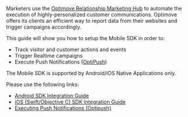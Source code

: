 Marketers use the [Optimove Relationship Marketing Hub](https://www.optimove.com/product) to automate the execution of highly-personalized customer communications. Optimove offers its clients an efficient way to report data from their websites and trigger campaigns accordingly.

This guide will show you how to setup the Mobile SDK in order to:

-   Track visitor and customer actions and events
-   Trigger Realtime campaigns 
-   Execute Push Notifications ([OptiPush](https://github.com/optimove-tech/A/blob/master/O/O.md))

The Mobile SDK is supported by Android/iOS Native Applications only.

Please use the following links:

 - [Android SDK Integration Guide](https://github.com/optimoveintegrationmobile/android-sdk)
 - [iOS (Swift/Objective C) SDK Integration Guide](https://github.com/optimoveintegrationmobile/ios-sdk)
 - [Executing Push Notifications (Optipush)](https://github.com/optimove-tech/A/blob/master/O/O.md)
